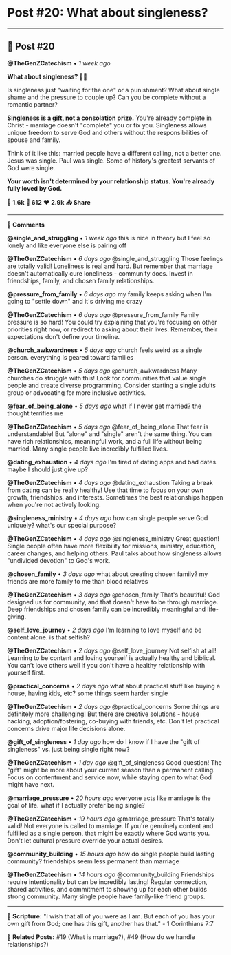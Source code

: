 # Post #20: What about singleness?

---

## 📱 Post #20

**@TheGenZCatechism** • *1 week ago*

**What about singleness? 💪✨**

Is singleness just "waiting for the one" or a punishment? What about single shame and the pressure to couple up? Can you be complete without a romantic partner?

**Singleness is a gift, not a consolation prize.** You're already complete in Christ - marriage doesn't "complete" you or fix you. Singleness allows unique freedom to serve God and others without the responsibilities of spouse and family.

Think of it like this: married people have a different calling, not a better one. Jesus was single. Paul was single. Some of history's greatest servants of God were single.

**Your worth isn't determined by your relationship status. You're already fully loved by God.**

**💭 1.6k** **🔄 612** **❤️ 2.9k** **📤 Share**

---

**💬 Comments**

**@single_and_struggling** • *1 week ago*
this is nice in theory but I feel so lonely and like everyone else is pairing off

**@TheGenZCatechism** • *6 days ago*
@single_and_struggling Those feelings are totally valid! Loneliness is real and hard. But remember that marriage doesn't automatically cure loneliness - community does. Invest in friendships, family, and chosen family relationships.

**@pressure_from_family** • *6 days ago*
my family keeps asking when I'm going to "settle down" and it's driving me crazy

**@TheGenZCatechism** • *6 days ago*
@pressure_from_family Family pressure is so hard! You could try explaining that you're focusing on other priorities right now, or redirect to asking about their lives. Remember, their expectations don't define your timeline.

**@church_awkwardness** • *5 days ago*
church feels weird as a single person. everything is geared toward families

**@TheGenZCatechism** • *5 days ago*
@church_awkwardness Many churches do struggle with this! Look for communities that value single people and create diverse programming. Consider starting a single adults group or advocating for more inclusive activities.

**@fear_of_being_alone** • *5 days ago*
what if I never get married? the thought terrifies me

**@TheGenZCatechism** • *5 days ago*
@fear_of_being_alone That fear is understandable! But "alone" and "single" aren't the same thing. You can have rich relationships, meaningful work, and a full life without being married. Many single people live incredibly fulfilled lives.

**@dating_exhaustion** • *4 days ago*
I'm tired of dating apps and bad dates. maybe I should just give up?

**@TheGenZCatechism** • *4 days ago*
@dating_exhaustion Taking a break from dating can be really healthy! Use that time to focus on your own growth, friendships, and interests. Sometimes the best relationships happen when you're not actively looking.

**@singleness_ministry** • *4 days ago*
how can single people serve God uniquely? what's our special purpose?

**@TheGenZCatechism** • *4 days ago*
@singleness_ministry Great question! Single people often have more flexibility for missions, ministry, education, career changes, and helping others. Paul talks about how singleness allows "undivided devotion" to God's work.

**@chosen_family** • *3 days ago*
what about creating chosen family? my friends are more family to me than blood relatives

**@TheGenZCatechism** • *3 days ago*
@chosen_family That's beautiful! God designed us for community, and that doesn't have to be through marriage. Deep friendships and chosen family can be incredibly meaningful and life-giving.

**@self_love_journey** • *2 days ago*
I'm learning to love myself and be content alone. is that selfish?

**@TheGenZCatechism** • *2 days ago*
@self_love_journey Not selfish at all! Learning to be content and loving yourself is actually healthy and biblical. You can't love others well if you don't have a healthy relationship with yourself first.

**@practical_concerns** • *2 days ago*
what about practical stuff like buying a house, having kids, etc? some things seem harder single

**@TheGenZCatechism** • *2 days ago*
@practical_concerns Some things are definitely more challenging! But there are creative solutions - house hacking, adoption/fostering, co-buying with friends, etc. Don't let practical concerns drive major life decisions alone.

**@gift_of_singleness** • *1 day ago*
how do I know if I have the "gift of singleness" vs. just being single right now?

**@TheGenZCatechism** • *1 day ago*
@gift_of_singleness Good question! The "gift" might be more about your current season than a permanent calling. Focus on contentment and service now, while staying open to what God might have next.

**@marriage_pressure** • *20 hours ago*
everyone acts like marriage is the goal of life. what if I actually prefer being single?

**@TheGenZCatechism** • *19 hours ago*
@marriage_pressure That's totally valid! Not everyone is called to marriage. If you're genuinely content and fulfilled as a single person, that might be exactly where God wants you. Don't let cultural pressure override your actual desires.

**@community_building** • *15 hours ago*
how do single people build lasting community? friendships seem less permanent than marriage

**@TheGenZCatechism** • *14 hours ago*
@community_building Friendships require intentionality but can be incredibly lasting! Regular connection, shared activities, and commitment to showing up for each other builds strong community. Many single people have family-like friend groups.

---

**📖 Scripture:** "I wish that all of you were as I am. But each of you has your own gift from God; one has this gift, another has that." - 1 Corinthians 7:7

**🔗 Related Posts:** #19 (What is marriage?), #49 (How do we handle relationships?) 